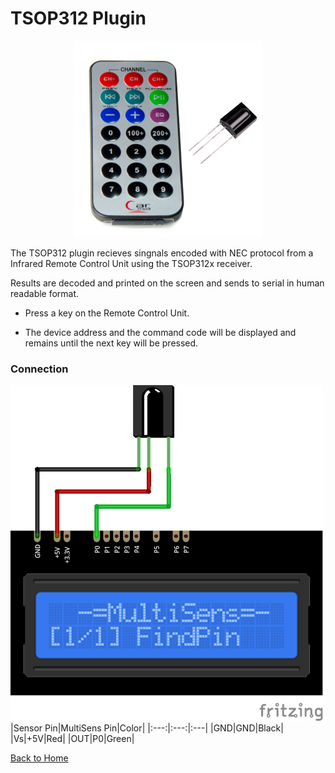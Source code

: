 # TSOP312 Plugin
<p align="center"><img src="TSOP312.png"/></p>

The TSOP312 plugin recieves singnals encoded with NEC protocol from a Infrared Remote Control Unit 
using the TSOP312x receiver.
 
Results are decoded and printed on the screen and sends to serial in human readable format. 

* Press a key on the Remote Control Unit.

* The device address and the command code will be displayed and 
  remains until the next key will be pressed.

### Connection
![TSOP312Connection](TSOP312-CONN.png)
|Sensor Pin|MultiSens Pin|Color|
|:---:|:---:|:---|
|GND|GND|Black|
|Vs|+5V|Red|
|OUT|P0|Green|

[Back to Home](/#supported-devices)

